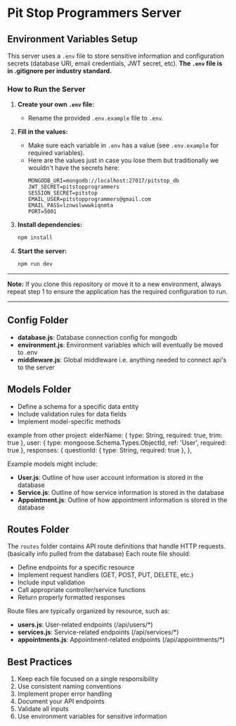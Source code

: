 # Pit Stop Programmers Server

## Environment Variables Setup

This server uses a `.env` file to store sensitive information and configuration secrets (database URI, email credentials, JWT secret, etc). **The `.env` file is in .gitignore per industry standard.**

### How to Run the Server

1. **Create your own `.env` file:**

   - Rename the provided `.env.example` file to `.env`.

2. **Fill in the values:**

   - Make sure each variable in `.env` has a value (see `.env.example` for required variables).
   - Here are the values just in case you lose them but traditionally we wouldn't have the secrets here:
     ```
     MONGODB_URI=mongodb://localhost:27017/pitstop_db
     JWT_SECRET=pitstopprogrammers
     SESSION_SECRET=pitstop
     EMAIL_USER=pitstopprogrammers@gmail.com
     EMAIL_PASS=lznwslwwwkiqnmta
     PORT=5001
     ```

3. **Install dependencies:**

   ```sh
   npm install
   ```

4. **Start the server:**
   ```sh
   npm run dev
   ```

---

**Note:** If you clone this repository or move it to a new environment, always repeat step 1 to ensure the application has the required configuration to run.

---

## Config Folder

- **database.js**: Database connection config for mongodb
- **environment.js**: Environment variables which will eventually be moved to .env
- **middleware.js**: Global middleware i.e. anything needed to connect api's to the server

## Models Folder

- Define a schema for a specific data entity
- Include validation rules for data fields
- Implement model-specific methods

example from other project:
elderName: {
type: String,
required: true,
trim: true
},
user: {
type: mongoose.Schema.Types.ObjectId,
ref: 'User',
required: true
},
responses: {
questionId: {
type: String,
required: true
},
},

Example models might include:

- **User.js**: Outline of how user account information is stored in the database
- **Service.js**: Outline of how service information is stored in the database
- **Appointment.js**: Outline of how appointment information is stored in the database

## Routes Folder

The `routes` folder contains API route definitions that handle HTTP requests. (basically info pulled from the database) Each route file should:

- Define endpoints for a specific resource
- Implement request handlers (GET, POST, PUT, DELETE, etc.)
- Include input validation
- Call appropriate controller/service functions
- Return properly formatted responses

Route files are typically organized by resource, such as:

- **users.js**: User-related endpoints (/api/users/\*)
- **services.js**: Service-related endpoints (/api/services/\*)
- **appointments.js**: Appointment-related endpoints (/api/appointments/\*)

## Best Practices

1. Keep each file focused on a single responsibility
2. Use consistent naming conventions
3. Implement proper error handling
4. Document your API endpoints
5. Validate all inputs
6. Use environment variables for sensitive information
